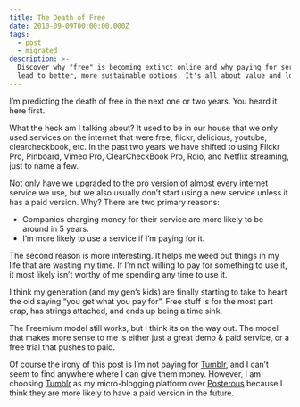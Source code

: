 ```yaml
---
title: The Death of Free
date: 2010-09-09T00:00:00.000Z
tags:
  - post
  - migrated
description: >-
  Discover why "free" is becoming extinct online and why paying for services can
  lead to better, more sustainable options. It's all about value and longevity!
---
```


I’m predicting the death of free in the next one or two years. You heard it here first.

What the heck am I talking about? It used to be in our house that we only used services on the internet that were free, flickr, delicious, youtube, clearcheckbook, etc. In the past two years we have shifted to using Flickr Pro, Pinboard, Vimeo Pro, ClearCheckBook Pro, Rdio, and Netflix streaming, just to name a few.

Not only have we upgraded to the pro version of almost every internet service we use, but we also usually don’t start using a new service unless it has a paid version. Why? There are two primary reasons:

- Companies charging money for their service are more likely to be around in 5 years.
- I’m more likely to use a service if I’m paying for it.

The second reason is more interesting. It helps me weed out things in my life that are wasting my time. If I’m not willing to pay for something to use it, it most likely isn’t worthy of me spending any time to use it.

I think my generation (and my gen’s kids) are finally starting to take to heart the old saying “you get what you pay for”. Free stuff is for the most part crap, has strings attached, and ends up being a time sink.

The Freemium model still works, but I think its on the way out. The model that makes more sense to me is either just a great demo & paid service, or a free trial that pushes to paid.

Of course the irony of this post is I’m not paying for [Tumblr](http://tumblr.com), and I can’t seem to find anywhere where I can give them money. However, I am choosing [Tumblr](http://tumblr.com) as my micro-blogging platform over [Posterous](http://posterous.com) because I think they are more likely to have a paid version in the future.
